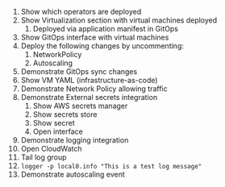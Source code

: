 1. Show which operators are deployed
2. Show Virtualization section with virtual machines deployed
   1. Deployed via application manifest in GitOps
4. Show GitOps interface with virtual machines
5. Deploy the following changes by uncommenting:
   1. NetworkPolicy
   2. Autoscaling
6. Demonstrate GitOps sync changes
7. Show VM YAML (infrastructure-as-code)
8. Demonstrate Network Policy allowing traffic
9. Demonstrate External secrets integration
   1. Show AWS secrets manager
   2. Show secrets store
   3. Show secret
   4. Open interface
10. Demonstrate logging integration
   1.  Open CloudWatch
   2.  Tail log group
   3.  `logger -p local0.info "This is a test log message"`
11. Demonstrate autoscaling event